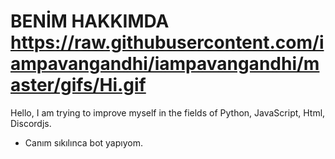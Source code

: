 # BENİM HAKKIMDA https://raw.githubusercontent.com/iampavangandhi/iampavangandhi/master/gifs/Hi.gif

Hello, I am trying to improve myself in the fields of Python, JavaScript, Html, Discordjs.

- Canım sıkılınca bot yapıyom.

